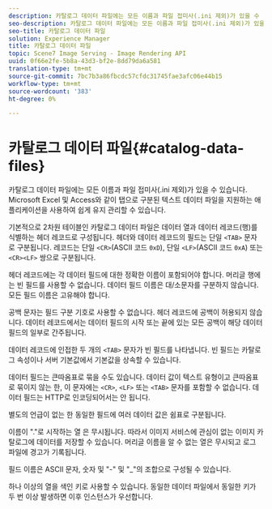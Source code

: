 ```yaml
---
description: 카탈로그 데이터 파일에는 모든 이름과 파일 접미사(.ini 제외)가 있을 수 있습니다. Microsoft Excel 및 Access와 같이 탭으로 구분된 텍스트 데이터 파일을 지원하는 애플리케이션을 사용하여 쉽게 유지 관리할 수 있습니다.
seo-description: 카탈로그 데이터 파일에는 모든 이름과 파일 접미사(.ini 제외)가 있을 수 있습니다. Microsoft Excel 및 Access와 같이 탭으로 구분된 텍스트 데이터 파일을 지원하는 애플리케이션을 사용하여 쉽게 유지 관리할 수 있습니다.
seo-title: 카탈로그 데이터 파일
solution: Experience Manager
title: 카탈로그 데이터 파일
topic: Scene7 Image Serving - Image Rendering API
uuid: 0f66e2fe-5b8a-43d3-bf2e-8dd79da6a581
translation-type: tm+mt
source-git-commit: 7bc7b3a86fbcdc57cfdc31745fae3afc06e44b15
workflow-type: tm+mt
source-wordcount: '383'
ht-degree: 0%

---
```



# 카탈로그 데이터 파일{#catalog-data-files}

카탈로그 데이터 파일에는 모든 이름과 파일 접미사(.ini 제외)가 있을 수 있습니다. Microsoft Excel 및 Access와 같이 탭으로 구분된 텍스트 데이터 파일을 지원하는 애플리케이션을 사용하여 쉽게 유지 관리할 수 있습니다.

기본적으로 2차원 테이블인 카탈로그 데이터 파일은 데이터 열과 데이터 레코드(행)를 식별하는 헤더 레코드로 구성됩니다. 헤더와 데이터 레코드의 필드는 단일 `<TAB>` 문자로 구분됩니다. 레코드는 단일 `<CR>`(ASCII 코드 `0xD`), 단일 `<LF>`(ASCII 코드 `0xA`) 또는 `<CR><LF>` 쌍으로 구분됩니다.

헤더 레코드에는 각 데이터 필드에 대한 정확한 이름이 포함되어야 합니다. 머리글 행에는 빈 필드를 사용할 수 없습니다. 데이터 필드 이름은 대/소문자를 구분하지 않습니다. 모든 필드 이름은 고유해야 합니다.

공백 문자는 필드 구분 기호로 사용할 수 없습니다. 헤더 레코드에 공백이 허용되지 않습니다. 데이터 레코드에서는 데이터 필드의 시작 또는 끝에 있는 모든 공백이 해당 데이터 필드의 일부로 간주됩니다.

데이터 레코드에 인접한 두 개의 `<TAB>` 문자가 빈 필드를 나타냅니다. 빈 필드는 카탈로그 속성이나 서버 기본값에서 기본값을 상속할 수 있습니다.

데이터 필드는 큰따옴표로 묶을 수도 있습니다. 데이터 값이 텍스트 유형이고 큰따옴표로 묶이지 않는 한, 이 문자에는 `<CR>`, `<LF>` 또는 `<TAB>` 문자를 포함할 수 없습니다. 데이터 필드는 HTTP로 인코딩되어서는 안 됩니다.

별도의 언급이 없는 한 동일한 필드에 여러 데이터 값은 쉼표로 구분됩니다.

이름이 &quot;.&quot;로 시작하는 열 은 무시됩니다. 따라서 이미지 서비스에 관심이 없는 이미지 카탈로그에 데이터를 저장할 수 있습니다. 머리글 이름을 알 수 없는 열은 무시되고 로그 파일에 경고가 기록됩니다.

필드 이름은 ASCII 문자, 숫자 및 &quot;-&quot; 및 &quot;_&quot;의 조합으로 구성될 수 있습니다.

하나 이상의 열을 색인 키로 사용할 수 있습니다. 동일한 데이터 파일에서 동일한 키가 두 번 이상 발생하면 이후 인스턴스가 우선합니다.
